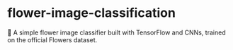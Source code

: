 # flower-image-classification
🌸 A simple flower image classifier built with TensorFlow and CNNs, trained on the official Flowers dataset.
